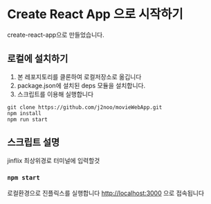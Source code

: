 # Create React App 으로 시작하기

create-react-app으로 만들었습니다.

## 로컬에 설치하기

1. 본 레포지토리를 클론하여 로컬저장소로 옮깁니다
2. package.json에 설치된 deps 모듈을 설치합니다.
3. 스크립트를 이용해 실행합니다

```
git clone https://github.com/j2noo/movieWebApp.git
npm install
npm run start
```

## 스크립트 설명

jinflix 최상위경로 터미널에 입력할것

### `npm start`

로컬환경으로 진플릭스를 실행합니다
[http://localhost:3000](http://localhost:3000) 으로 접속됩니다

<!--
### `npm test`

Launches the test runner in the interactive watch mode.\
See the section about [running tests](https://facebook.github.io/create-react-app/docs/running-tests) for more information.

### `npm run build`

Builds the app for production to the `build` folder.\
It correctly bundles React in production mode and optimizes the build for the best performance.

The build is minified and the filenames include the hashes.\
Your app is ready to be deployed!

See the section about [deployment](https://facebook.github.io/create-react-app/docs/deployment) for more information.

### `npm run eject`

**Note: this is a one-way operation. Once you `eject`, you can't go back!**

If you aren't satisfied with the build tool and configuration choices, you can `eject` at any time. This command will remove the single build dependency from your project.

Instead, it will copy all the configuration files and the transitive dependencies (webpack, Babel, ESLint, etc) right into your project so you have full control over them. All of the commands except `eject` will still work, but they will point to the copied scripts so you can tweak them. At this point you're on your own.

You don't have to ever use `eject`. The curated feature set is suitable for small and middle deployments, and you shouldn't feel obligated to use this feature. However we understand that this tool wouldn't be useful if you couldn't customize it when you are ready for it.
-->

